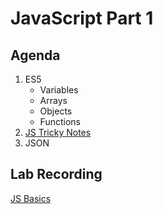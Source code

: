 # JavaScript Part 1

## Agenda

<ol>
    <li>
        ES5
        <ul>
            <li>Variables</li>
            <li>Arrays</li>
            <li>Objects</li>
            <li>Functions</li>
        </ul>
    </li>
    <li><a href="https://github.com/denysdovhan/wtfjs#-is-equal-">JS Tricky Notes</a></li>
    <li>JSON</li>
</ol>

## Lab Recording
[JS Basics](https://drive.google.com/file/d/1XC0MqhZyvtax7c_95_AFbdHCaf9U3zYX/view?usp=sharing)
